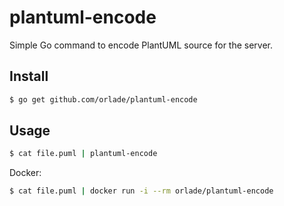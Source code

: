 # plantuml-encode

Simple Go command to encode PlantUML source for the server.

## Install

```bash
$ go get github.com/orlade/plantuml-encode
```

## Usage

```bash
$ cat file.puml | plantuml-encode
```

Docker:

```bash
$ cat file.puml | docker run -i --rm orlade/plantuml-encode
```
